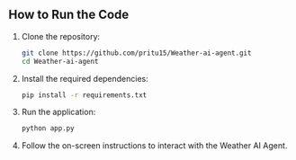 ## How to Run the Code

1. Clone the repository:
    ```bash
    git clone https://github.com/pritu15/Weather-ai-agent.git
    cd Weather-ai-agent
    ```

2. Install the required dependencies:
    ```bash
    pip install -r requirements.txt
    ```

3. Run the application:
    ```bash
    python app.py
    ```

4. Follow the on-screen instructions to interact with the Weather AI Agent.
